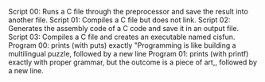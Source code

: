 Script 00: Runs a C file through the preprocessor and save the result into another file.
Script 01: Compiles a C file but does not link.
Script 02: Generates the assembly code of a C code and save it in an output file.
Script 03: Compiles a C file and creates an executable named cisfun.
Program 00: prints (with puts) exactly "Programming is like building a multilingual puzzle, followed by a new line
Program 01: prints (with printf) exactly with proper grammar, but the outcome is a piece of art,, followed by a new line.
